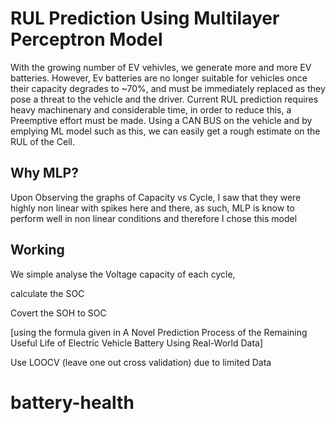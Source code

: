 
# RUL Prediction Using Multilayer Perceptron Model

With the growing number of EV vehivles, we generate more and more EV batteries. However, Ev batteries are no longer suitable for vehicles once their capacity degrades to ~70%, and must be immediately replaced as they pose a threat to the vehicle and the driver. Current RUL prediction requires heavy machinenary and considerable time, in order to reduce this, a Preemptive effort must be made. Using a CAN BUS on the vehicle and by emplying ML model such as this, we can easily get a rough estimate on the RUL of the Cell.


## Why MLP?

Upon Observing the graphs of Capacity vs Cycle, I saw that they were highly non linear with spikes here and there, as such, MLP is know to perform well in non linear conditions and therefore I chose this model
## Working

We simple analyse the Voltage capacity of each cycle,

calculate the SOC

Covert the SOH to SOC 

 [using the formula given in
 A Novel Prediction Process of the Remaining Useful Life of
 Electric Vehicle Battery Using Real-World Data]

Use LOOCV (leave one out cross validation) due to limited Data
# battery-health
